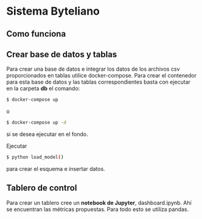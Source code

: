 # Sistema Byteliano

## Como funciona
## Crear base de datos y tablas
Para crear una base de datos e integrar los datos de los archivos csv proporcionados en tablas utilice docker-compose. Para crear el contenedor para esta base de datos y las tablas correspondientes basta con ejecutar en la carpeta **db** el comando:

```bash
$ docker-compose up
```
o

```bash
$ docker-compose up -d
```
si se desea ejecutar en el fondo.

Ejecutar
```bash
$ python load_model()
```
para crear el esquema e insertar datos.
## Tablero de control

Para crear un tablero cree un **notebook de Jupyter**, dashboard.ipynb. Ahí se encuentran las métricas propuestas.
Para todo esto se utiliza pandas.
